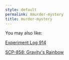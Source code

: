 ```yaml
---
style: default
permalink: Xmurder-mystery
title: murder-mystery
---
```

You may also like:

[Experiment Log 914](http://scp-wiki.net/experiment-log-914)

[SCP-858: Gravity's Rainbow](http://scp-wiki.net/scp-858)
